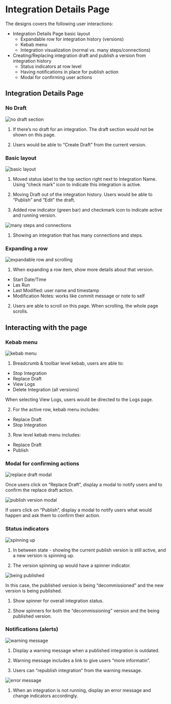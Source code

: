 # Integration Details Page

The designs covers the following user interactions:
- Integration Details Page basic layout
  - Expandable row for integration history (versions)
  - Kebab menu
  - Integration visualization (normal vs. many steps/connections)
- Creating/Replacing integration draft and publish a version from integration history
  - Status indicators at row level
  - Having notifications in place for publish action
  - Modal for confirming user actions

## Integration Details Page

### No Draft  

![no draft section](img/integration_details_page_rework_11.16_no_draft.png)

1. If there’s no draft for an integration. The draft section would not be shown on this page.

2. Users would be able to “Create Draft” from the current version.

### Basic layout

![basic layout](img/integration_details_page_rework_11.16_genericlayout.png)

1. Moved status label to the top section right next to Integration Name. Using “check mark” icon to indicate this integration is active.

2. Moving Draft out of the integration history. Users would be able to “Publish” and “Edit” the draft.

3. Added row indicator (green bar) and checkmark icon to indicate active and running version.

![many steps and connections](img/integration_details_page_rework_11.16_many_stepsconnections.png)

1. Showing an integration that has many connections and steps.

### Expanding a row

![expandable row and scrolling](img/integration_details_page_rework_11.16_expand_scroll.png)

1. When expanding a row item, show more details about that version.

  - Start Date/Time
  - Las Run
  - Last Modified: user name and timestamp
  - Modification Notes: works like commit message or note to self

2. Users are able to scroll on this page. When scrolling, the whole page scrolls.


## Interacting with the page

### Kebab menu

![kebab menu](img/integration_details_page_rework_11.16_kebab.png)

1. Breadcrumb & toolbar level kebab, users are able to:

  - Stop Integration
  - Replace Draft
  - View Logs
  - Delete Integration (all versions)

  When selecting View Logs, users would be directed to the Logs page.  

2. For the active row, kebab menu includes:

  - Replace Draft
  - Stop Integration


3. Row level kebab menu includes:

  - Replace Draft
  - Publish


### Modal for confirming actions

![replace draft modal](img/integration_details_page_rework_11.16_replaceadraft.png)

Once users click on “Replace Draft”, display a modal to notify users and to confirm the replace draft action.


![publish version modal](img/integration_details_page_rework_11.16_publishaversion.png)

If users click on “Publish”, display a modal to notify users what would happen and ask them to confirm their action.


### Status indicators

![spinning up](img/integration_details_page_rework_11.16_spinning_up.png)

1. In between state - showing the current publish version is still active, and a new version is spinning up.

2. The version spinning up would have a spinner indicator.

![being published](img/integration_details_page_rework_11.16_being_published.png)

In this case, the published version is being “decommissioned” and the new version is being published.

1. Show spinner for overall integration status.

2. Show spinners for both the “decommissioning” version and the being published version.


### Notifications (alerts)

![warning message](img/integration_details_page_rework_11.16_warning.png)

1. Display a warning message when a published integration is outdated.

2. Warning message includes a link to give users “more informatin”.

3. Users can “republish integration” from the warning message.

![error message](img/integration_details_page_rework_11.16_error.png)

1. When an integration is not running, display an error message and change indicators accordingly.
